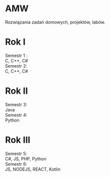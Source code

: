 # AMW
Rozwiązania zadań domowych, projektów, labów. 

# Rok I
Semestr 1 :\
C, C++, C#\
Semestr 2:\
C, C++, C#
# Rok II
Semestr 3:\
Java\
Semestr 4:\
Python
# Rok III
Semestr 5:\
C#, JS, PHP, Python\
Semestr 6:\
JS, NODEJS, REACT, Kotlin

